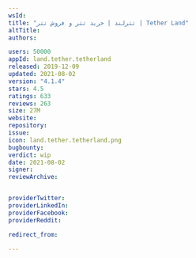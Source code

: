 ```yaml
---
wsId: 
title: "تترلند | خرید تتر و فروش تتر | Tether Land"
altTitle: 
authors:

users: 50000
appId: land.tether.tetherland
released: 2019-12-09
updated: 2021-08-02
version: "4.1.4"
stars: 4.5
ratings: 633
reviews: 263
size: 27M
website: 
repository: 
issue: 
icon: land.tether.tetherland.png
bugbounty: 
verdict: wip
date: 2021-08-02
signer: 
reviewArchive:


providerTwitter: 
providerLinkedIn: 
providerFacebook: 
providerReddit: 

redirect_from:

---
```



